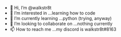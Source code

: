 - 👋 Hi, I’m @walkstr8t
- 👀 I’m interested in ...learning how to code
- 🌱 I’m currently learning ...python (trying, anyway)
- 💞️ I’m looking to collaborate on ...nothing currently
- 📫 How to reach me ...my discord is walkstr8t#8163

<!---
walkstr8t/walkstr8t is a ✨ special ✨ repository because its `README.md` (this file) appears on your GitHub profile.
You can click the Preview link to take a look at your changes.
--->
